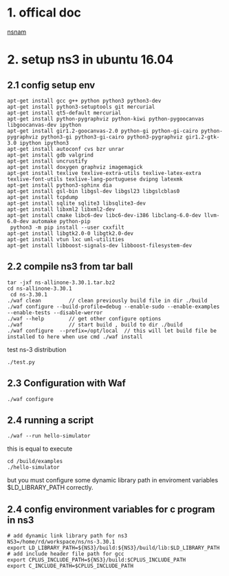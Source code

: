 # 1. offical doc
[nsnam](https://www.nsnam.org/wiki/Installation)
# 2. setup ns3 in ubuntu 16.04
## 2.1 config setup env  

```
apt-get install gcc g++ python python3 python3-dev
apt-get install python3-setuptools git mercurial
apt-get install qt5-default mercurial
apt-get install python-pygraphviz python-kiwi python-pygoocanvas libgoocanvas-dev ipython
apt-get install gir1.2-goocanvas-2.0 python-gi python-gi-cairo python-pygraphviz python3-gi python3-gi-cairo python3-pygraphviz gir1.2-gtk-3.0 ipython ipython3
apt-get install autoconf cvs bzr unrar
apt-get install gdb valgrind
apt-get install uncrustify
apt-get install doxygen graphviz imagemagick
apt-get install texlive texlive-extra-utils texlive-latex-extra texlive-font-utils texlive-lang-portuguese dvipng latexmk
apt-get install python3-sphinx dia
apt-get install gsl-bin libgsl-dev libgsl23 libgslcblas0
apt-get install tcpdump
apt-get install sqlite sqlite3 libsqlite3-dev
apt-get install libxml2 libxml2-dev
apt-get install cmake libc6-dev libc6-dev-i386 libclang-6.0-dev llvm-6.0-dev automake python-pip
 python3 -m pip install --user cxxfilt
apt-get install libgtk2.0-0 libgtk2.0-dev
apt-get install vtun lxc uml-utilities
apt-get install libboost-signals-dev libboost-filesystem-dev
```

## 2.2 compile ns3 from tar ball

```
tar -jxf ns-allinone-3.30.1.tar.bz2
cd ns-allinone-3.30.1
 cd ns-3.30.1
./waf clean         // clean previously build file in dir ./build 
./waf configure --build-profile=debug --enable-sudo --enable-examples --enable-tests --disable-werror
./waf --help        // get other configure options
./waf               // start build , build to dir ./build
./waf configure  --prefix=/opt/local  // this will let build file be installed to here when use cmd ./waf install 

```
test ns-3 distribution
```
./test.py
```
## 2.3 Configuration with Waf

```
./waf configure 
```

## 2.4 running a script

```
./waf --run hello-simulator
```
this is equal to execute 
```
cd /build/examples
./hello-simulator
```
but you must configure some dynamic library path in enviroment variables $LD_LIBRARY_PATH correctly.

## 2.4 config environment variables for c program in ns3

```
# add dynamic link library path for ns3
NS3=/home/rd/workspace/ns/ns-3.30.1
export LD_LIBRARY_PATH=${NS3}/build:${NS3}/build/lib:$LD_LIBRARY_PATH
# add include header file path for gcc
export CPLUS_INCLUDE_PATH=${NS3}/build:$CPLUS_INCLUDE_PATH
export C_INCLUDE_PATH=$CPLUS_INCLUDE_PATH
```


